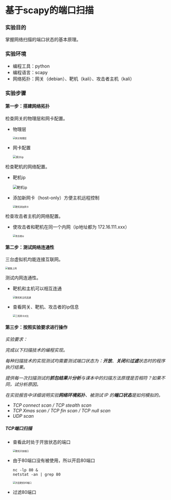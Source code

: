 # 基于scapy的端口扫描

### 实验目的

掌握网络扫描的端口状态的基本原理。

### 实验环境

- 编程工具：python
- 编程语言：scapy
- 网络拓扑：网关（debian）、靶机（kali）、攻击者主机（kali）

### 实验步骤

#### 第一步：搭建网络拓扑

检查网关的物理层和网卡配置。

- 物理层

  <img src="网关物理层.png" alt="网关物理层" style="zoom:50%;" />

- 网卡配置

  <img src="网卡ip.png" alt="网卡ip" style="zoom:60%;" />

检查靶机的网络配置。

- 靶机ip

  <img src="靶机ip.png" alt="靶机ip" style="zoom:80%;" />

- 添加新网卡（host-only）方便主机远程控制

  <img src="靶机添加网卡.png" alt="靶机添加网卡" style="zoom:50%;" />

检查攻击者主机的网络配置。

- 使攻击者和靶机在同一个内网（ip地址都为 172.16.111.xxx）

  <img src="攻击者ip.png" alt="攻击者ip" style="zoom:50%;" />

#### 第二步：测试网络连通性

三台虚拟机均能连接互联网。

<img src="都能上网.png" alt="都能上网" style="zoom:50%;" />

测试内网连通性。

- 靶机和主机可以相互连通

  <img src="靶机和主机连通.png" alt="靶机和主机连通" style="zoom:50%;" />

- 查看网关、靶机、攻击者的ip信息

  <img src="三机网卡对比.png" alt="三机网卡对比" style="zoom:50%;" />

#### 第三步：按照实验要求进行操作

*实验要求：*

*完成以下扫描技术的编程实现。*

*每种扫描技术的实现测试均需要测试端口状态为：**开放**、**关闭**和**过滤**状态时的程序执行结果。*

*提供每一次扫描测试的**抓包结果**并**分析**与课本中的扫描方法原理是否相符？如果不同，试分析原因。*

*在实验报告中详细说明实验**网络环境拓扑**、被测试 IP 的**端口状态**是如何模拟的。*

- *TCP connect scan / TCP stealth scan*
- *TCP Xmas scan / TCP fin scan / TCP null scan*
- *UDP scan*

##### TCP端口扫描

- 查看此时处于开放状态的端口

  <img src="靶机开放端口.png" alt="靶机开放端口" style="zoom:50%;" />

- 由于80端口没有被使用，所以开启80端口

  ```
  nc -lp 80 &
  netstat -an | grep 80
  ```

  <img src="开启靶机80端口.png" alt="开启靶机80端口" style="zoom:50%;" />

- 过滤80端口

  
